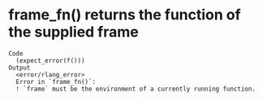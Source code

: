 # frame_fn() returns the function of the supplied frame

    Code
      (expect_error(f()))
    Output
      <error/rlang_error>
      Error in `frame_fn()`:
      ! `frame` must be the environment of a currently running function.

